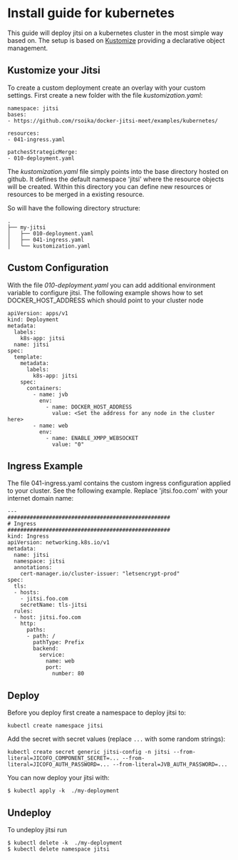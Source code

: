 # Install guide for kubernetes

This guide will deploy jitsi on a kubernetes cluster in the most simple way based on.
The setup is based on [Kustomize](https://kubernetes.io/docs/tasks/manage-kubernetes-objects/kustomization/) providing a declarative object management.


## Kustomize your Jitsi 

To create a custom deployment create an overlay with your custom settings. First create a new folder with the file *kustomization.yaml*:

	namespace: jitsi
	bases:
	- https://github.com/rsoika/docker-jitsi-meet/examples/kubernetes/
	
	resources:
	- 041-ingress.yaml
	
	patchesStrategicMerge:
	- 010-deployment.yaml



The *kustomization.yaml* file simply points into the base directory hosted on github. It defines the default namespace 'jitsi' where the resource objects will be created. Within this directory you can define new resources or resources to be merged in a existing resource. 

So will have the following directory structure:

	.
	├── my-jitsi
	│   ├── 010-deployment.yaml
	│   ├── 041-ingress.yaml
	│   └── kustomization.yaml
	


             
              
## Custom Configuration

With the file *010-deployment.yaml* you can add additional environment variable to configure jitsi. 
The following example shows how to set DOCKER_HOST_ADDRESS which should point to your cluster node


	apiVersion: apps/v1
	kind: Deployment
	metadata:
	  labels:
	    k8s-app: jitsi
	  name: jitsi
	spec:
	  template:
	    metadata:
	      labels:
	        k8s-app: jitsi
	    spec:
	      containers:
	        - name: jvb
	          env:
	            - name: DOCKER_HOST_ADDRESS
	              value: <Set the address for any node in the cluster here>
	        - name: web
	          env:
	            - name: ENABLE_XMPP_WEBSOCKET
	              value: "0"





## Ingress Example

The file 041-ingress.yaml contains the custom ingress configuration applied to your cluster. See the following example. Replace 'jitsi.foo.com' with your internet domain name:

	---
	###################################################
	# Ingress
	###################################################
	kind: Ingress
	apiVersion: networking.k8s.io/v1
	metadata:
	  name: jitsi
	  namespace: jitsi
	  annotations:
	    cert-manager.io/cluster-issuer: "letsencrypt-prod"
	spec:
	  tls:
	  - hosts:
	    - jitsi.foo.com
	    secretName: tls-jitsi
	  rules:
	  - host: jitsi.foo.com
	    http:
	      paths:
	      - path: /
	        pathType: Prefix
	        backend:
	          service:
	            name: web
	            port:
	              number: 80
              
 

## Deploy

Before you deploy first create a namespace to deploy jitsi to:

	kubectl create namespace jitsi

Add the secret with secret values (replace `...` with some random strings):

	kubectl create secret generic jitsi-config -n jitsi --from-literal=JICOFO_COMPONENT_SECRET=... --from-literal=JICOFO_AUTH_PASSWORD=... --from-literal=JVB_AUTH_PASSWORD=... 


You can now deploy your jitsi  with:

	$ kubectl apply -k  ./my-deployment
	

## Undeploy

To undeploy jitsi run

	$ kubectl delete -k  ./my-deployment
	$ kubectl delete namespace jitsi
	



	
	